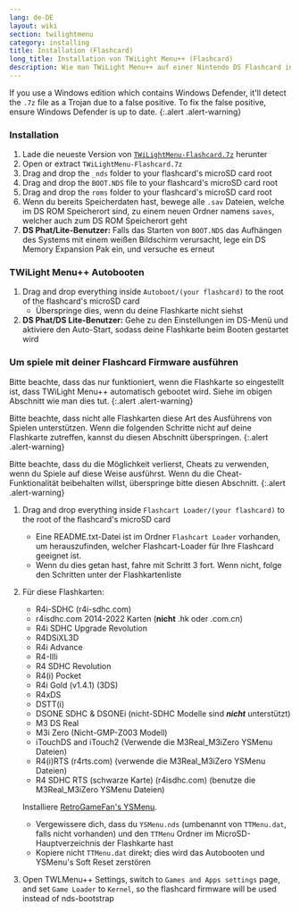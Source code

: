 ```yaml
---
lang: de-DE
layout: wiki
section: twilightmenu
category: installing
title: Installation (Flashcard)
long_title: Installation von TWiLight Menu++ (Flashcard)
description: Wie man TWiLight Menu++ auf einer Nintendo DS Flashcard installiert
---
```


If you use a Windows edition which contains Windows Defender, it'll detect the `.7z` file as a Trojan due to a false positive. To fix the false positive, ensure Windows Defender is up to date.
{:.alert .alert-warning}

### Installation
1. Lade die neueste Version von [`TWiLightMenu-Flashcard.7z`](https://github.com/DS-Homebrew/TWiLightMenu/releases/latest/download/TWiLightMenu-Flashcard.7z) herunter
1. Open or extract `TWiLightMenu-Flashcard.7z`
1. Drag and drop the `_nds` folder to your flashcard's microSD card root
1. Drag and drop the `BOOT.NDS` file to your flashcard's microSD card root
1. Drag and drop the `roms` folder to your flashcard's microSD card root
1. Wenn du bereits Speicherdaten hast, bewege alle `.sav` Dateien, welche im DS ROM Speicherort sind, zu einem neuen Ordner namens `saves`, welcher auch zum DS ROM Speicherort geht
1. **DS Phat/Lite-Benutzer:** Falls das Starten von `BOOT.NDS` das Aufhängen des Systems mit einem weißen Bildschirm verursacht, lege ein DS Memory Expansion Pak ein, und versuche es erneut

### TWiLight Menu++ Autobooten
1. Drag and drop everything inside `Autoboot/(your flashcard)` to the root of the flashcard's microSD card
   - Überspringe dies, wenn du deine Flashkarte nicht siehst
1. **DS Phat/DS Lite-Benutzer:** Gehe zu den Einstellungen im DS-Menü und aktiviere den Auto-Start, sodass deine Flashkarte beim Booten gestartet wird

### Um spiele mit deiner Flashcard Firmware ausführen

Bitte beachte, dass das nur funktioniert, wenn die Flashkarte so eingestellt ist, dass TWiLight Menu++ automatisch gebootet wird. Siehe im obigen Abschnitt wie man dies tut.
{:.alert .alert-warning}

Bitte beachte, dass nicht alle Flashkarten diese Art des Ausführens von Spielen unterstützen. Wenn die folgenden Schritte nicht auf deine Flashkarte zutreffen, kannst du diesen Abschnitt überspringen.
{:.alert .alert-warning}

Bitte beachte, dass du die Möglichkeit verlierst, Cheats zu verwenden, wenn du Spiele auf diese Weise ausführst. Wenn du die Cheat-Funktionalität beibehalten willst, überspringe bitte diesen Abschnitt.
{:.alert .alert-warning}

1. Drag and drop everything inside `Flashcart Loader/(your flashcard)` to the root of the flashcard's microSD card
   - Eine README.txt-Datei ist im Ordner `Flashcart Loader` vorhanden, um herauszufinden, welcher Flashcart-Loader für Ihre Flashcard geeignet ist.
   - Wenn du dies getan hast, fahre mit Schritt 3 fort. Wenn nicht, folge den Schritten unter der Flashkartenliste

1. Für diese Flashkarten:
   - R4i-SDHC (r4i-sdhc.com)
   - r4isdhc.com 2014-2022 Karten (**nicht** .hk oder .com.cn)
   - R4i SDHC Upgrade Revolution
   - R4DSiXL3D
   - R4i Advance
   - R4-IIIi
   - R4 SDHC Revolution
   - R4(i) Pocket
   - R4i Gold (v1.4.1) (3DS)
   - R4xDS
   - DSTT(i)
   - DSONE SDHC & DSONEi (nicht-SDHC Modelle sind ***nicht*** unterstützt)
   - M3 DS Real
   - M3i Zero (Nicht-GMP-Z003 Modell)
   - iTouchDS and iTouch2 (Verwende die M3Real_M3iZero YSMenu Dateien)
   - R4(i)RTS (r4rts.com) (verwende die M3Real_M3iZero YSMenu Dateien)
   - R4 SDHC RTS (schwarze Karte) (r4isdhc.com) (benutze die M3Real_M3iZero YSMenu Dateien)

   Installiere [RetroGameFan's YSMenu](https://gbatemp.net/download/35737/).
      - Vergewissere dich, dass du `YSMenu.nds` (umbenannt von `TTMenu.dat`, falls nicht vorhanden) und den `TTMenu` Ordner im MicroSD-Hauptverzeichnis der Flashkarte hast
      - Kopiere nicht `TTMenu.dat` direkt; dies wird das Autobooten und YSMenu's Soft Reset zerstören
1. Open TWLMenu++ Settings, switch to `Games and Apps settings` page, and set `Game Loader` to `Kernel`, so the flashcard firmware will be used instead of nds-bootstrap
